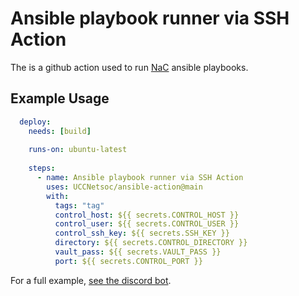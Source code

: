 # Ansible playbook runner via SSH Action

The is a github action used to run [NaC](https://github.com/UCCNetsoc/NaC) ansible playbooks.

## Example Usage 

```yml
  deploy:
    needs: [build]
    
    runs-on: ubuntu-latest
    
    steps:
      - name: Ansible playbook runner via SSH Action
        uses: UCCNetsoc/ansible-action@main
        with:
          tags: "tag"
          control_host: ${{ secrets.CONTROL_HOST }}
          control_user: ${{ secrets.CONTROL_USER }}
          control_ssh_key: ${{ secrets.SSH_KEY }}
          directory: ${{ secrets.CONTROL_DIRECTORY }}
          vault_pass: ${{ secrets.VAULT_PASS }}
          port: ${{ secrets.CONTROL_PORT }}
```

For a full example, [see the discord bot](https://github.com/UCCNetsoc/discord-bot/blob/master/.github/workflows/main.yml).
